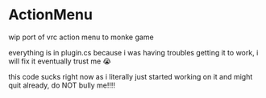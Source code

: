 # ActionMenu
wip port of vrc action menu to monke game

everything is in plugin.cs because i was having troubles getting it to work, i will fix it eventually trust me :sob:

this code sucks right now as i literally just started working on it and might quit already, do NOT bully me!!!!
